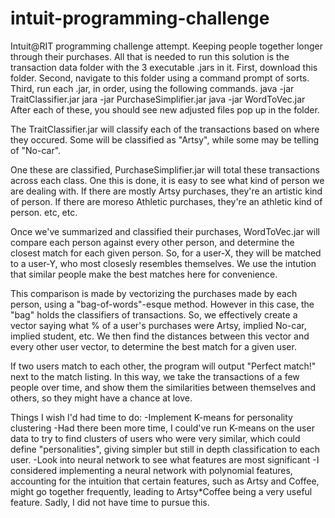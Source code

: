 # intuit-programming-challenge
Intuit@RIT programming challenge attempt. Keeping people together longer through their purchases.
All that is needed to run this solution is the transaction data folder with the 3 executable .jars in it.
First, download this folder.
Second, navigate to this folder using a command prompt of sorts.
Third, run each .jar, in order, using the following commands.
	java -jar TraitClassifier.jar
	jara -jar PurchaseSimplifier.jar
	java -jar WordToVec.jar
After each of these, you should see new adjusted files pop up in the folder.

The TraitClassifier.jar will classify each of the transactions based on where they occured.
Some will be classified as "Artsy", while some may be telling of "No-car".

One these are classified, PurchaseSimplifier.jar will total these transactions across each class.
One this is done, it is easy to see what kind of person we are dealing with.
If there are mostly Artsy purchases, they're an artistic kind of person.
If there are moreso Athletic purchases, they're an athletic kind of person.
etc, etc.

Once we've summarized and classified their purchases, WordToVec.jar will compare each person against every other person, and determine the closest match for each given person.
So, for a user-X, they will be matched to a user-Y, who most closesly resembles themselves.
We use the intution that similar people make the best matches here for convenience.

This comparison is made by vectorizing the purchases made by each person, using a "bag-of-words"-esque method.
However in this case, the "bag" holds the classifiers of transactions. So, we effectively create a vector saying what % of a user's purchases were Artsy, implied No-car, implied student, etc.
We then find the distances between this vector and every other user vector, to determine the best match for a given user.

If two users match to each other, the program will output "Perfect match!" next to the match listing.
In this way, we take the transactions of a few people over time, and show them the similarities between themselves and others, so they might have a chance at love.

Things I wish I'd had time to do:
-Implement K-means for personality clustering
	-Had there been more time, I could've run K-means on the user data to try to find clusters of users who were very similar, which could define "personalities", giving simpler but still in depth classification to each user.
-Look into neural network to see what features are most significant
	-I considered implementing a neural network with polynomial features, accounting for the intuition that certain features, such as Artsy and Coffee, might go together frequently, leading to Artsy*Coffee being a very useful feature. Sadly, I did not have time to pursue this.

